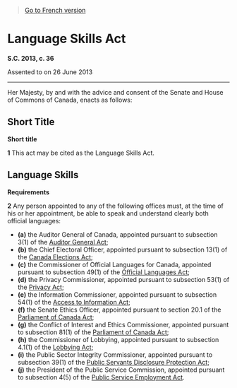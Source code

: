 > [Go to French version](/fr/Lois/Lois%20du%20Canada/2013/ch.%2036.md)

# Language Skills Act

**S.C. 2013, c. 36**


Assented to on 26 June 2013

----------



Her Majesty, by and with the advice and consent of the Senate and House of Commons of Canada, enacts as follows:






## Short Title



**Short title**

**1** This act may be cited as the Language Skills Act.




## Language Skills



**Requirements**

**2** Any person appointed to any of the following offices must, at the time of his or her appointment, be able to speak and understand clearly both official languages:
- **(a)** the Auditor General of Canada, appointed pursuant to subsection 3(1) of the [Auditor General Act](/en/Acts/Revised%20Statutes%20of%20Canada/A/A-17.md);
- **(b)** the Chief Electoral Officer, appointed pursuant to subsection 13(1) of the [Canada Elections Act](/en/Acts/Statutes%20of%20Canada/2000/c.%209.md);
- **(c)** the Commissioner of Official Languages for Canada, appointed pursuant to subsection 49(1) of the [Official Languages Act](/en/Acts/Statutes%20of%20Canada/1985/c.%2031%20(4th%20Supp.).md);
- **(d)** the Privacy Commissioner, appointed pursuant to subsection 53(1) of the [Privacy Act](/en/Acts/Revised%20Statutes%20of%20Canada/P/P-21.md);
- **(e)** the Information Commissioner, appointed pursuant to subsection 54(1) of the [Access to Information Act](/en/Acts/Revised%20Statutes%20of%20Canada/A/A-1.md);
- **(f)** the Senate Ethics Officer, appointed pursuant to section 20.1 of the [Parliament of Canada Act](/en/Acts/Revised%20Statutes%20of%20Canada/P/P-1.md);
- **(g)** the Conflict of Interest and Ethics Commissioner, appointed pursuant to subsection 81(1) of the [Parliament of Canada Act](/en/Acts/Revised%20Statutes%20of%20Canada/P/P-1.md);
- **(h)** the Commissioner of Lobbying, appointed pursuant to subsection 4.1(1) of the [Lobbying Act](/en/Acts/Statutes%20of%20Canada/1985/c.%2044%20(4th%20Supp.).md);
- **(i)** the Public Sector Integrity Commissioner, appointed pursuant to subsection 39(1) of the [Public Servants Disclosure Protection Act](/en/Acts/Statutes%20of%20Canada/2005/c.%2046.md);
- **(j)** the President of the Public Service Commission, appointed pursuant to subsection 4(5) of the [Public Service Employment Act](/en/Acts/Statutes%20of%20Canada/2003/c.%2022,%20ss.%2012,%2013%20.md).



